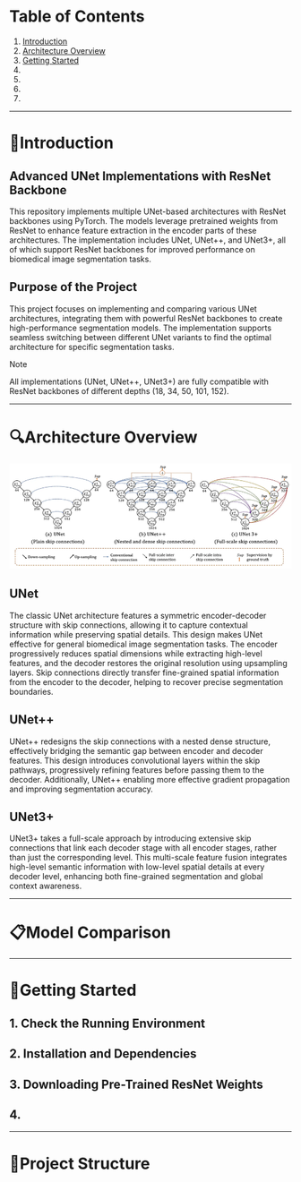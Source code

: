 # Table of Contents
1. [Introduction](#Introduction)
2. [Architecture Overview](#Architecture-Overview)
3. [Getting Started](#Getting-Started)
4. 
5. 
6. 
7. 


*****


# 📑Introduction

## Advanced UNet Implementations with ResNet Backbone
This repository implements multiple UNet-based architectures with ResNet backbones using PyTorch. The models leverage pretrained weights from ResNet to enhance feature extraction in the encoder parts of these architectures. The implementation includes UNet, UNet++, and UNet3+, all of which support ResNet backbones for improved performance on biomedical image segmentation tasks.

## Purpose of the Project
This project focuses on implementing and comparing various UNet architectures, integrating them with powerful ResNet backbones to create high-performance segmentation models. The implementation supports seamless switching between different UNet variants to find the optimal architecture for specific segmentation tasks.

 > [!Note]
 > All implementations (UNet, UNet++, UNet3+) are fully compatible with ResNet backbones of different depths (18, 34, 50, 101, 152).


*****


# 🔍Architecture Overview

![unet](assets/unet.png)

## UNet
The classic UNet architecture features a symmetric encoder-decoder structure with skip connections, allowing it to capture contextual information while preserving spatial details. This design makes UNet effective for general biomedical image segmentation tasks. The encoder progressively reduces spatial dimensions while extracting high-level features, and the decoder restores the original resolution using upsampling layers. Skip connections directly transfer fine-grained spatial information from the encoder to the decoder, helping to recover precise segmentation boundaries.

## UNet++
UNet++ redesigns the skip connections with a nested dense structure, effectively bridging the semantic gap between encoder and decoder features. This design introduces convolutional layers within the skip pathways, progressively refining features before passing them to the decoder. Additionally, UNet++ enabling more effective gradient propagation and improving segmentation accuracy.

## UNet3+
UNet3+ takes a full-scale approach by introducing extensive skip connections that link each decoder stage with all encoder stages, rather than just the corresponding level. This multi-scale feature fusion integrates high-level semantic information with low-level spatial details at every decoder level, enhancing both fine-grained segmentation and global context awareness.


*****


# 📋Model Comparison


*****


# 🔨Getting Started

## 1. Check the Running Environment

## 2. Installation and Dependencies

## 3. Downloading Pre-Trained ResNet Weights

## 4. 


*****


# 📁Project Structure

```bash









```